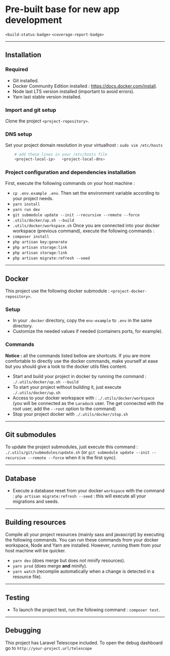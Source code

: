 <Todo : personalize readme>

# Pre-built base for new app development

`<build-status-badge>` `<coverage-report-badge>`

------------------------------------------------------------------------------------------------------------------------

## Installation

### Required
- Git installed.
- Docker Community Edition installed : https://docs.docker.com/install.
- Node last LTS version installed (important to avoid errors).
- Yarn last stable version installed.

### Import and git setup
Clone the project `<project-repository>`.

### DNS setup
Set your project domain resolution in your virtualhost : `sudo vim /etc/hosts`
```sh
    # add these lines in your /etc/hosts file
    <project-local-ip>   <project-local-dns>
```

### Project configuration and dependencies installation 
First, execute the following commands on your host machine :
- `cp .env.example .env`. Then set the environment variable according to your project needs.
- `yarn install`
- `yarn run dev`
- `git submodule update --init --recursive --remote --force`
- `.utils/docker/up.sh --build` 
- `.utils/docker/workspace.sh` 
Once you are connected into your docker workspace (previous command), execute the following commands :
- `composer install`
- `php artisan key:generate`
- `php artisan storage:link`
- `php artisan storage:link`
- `php artisan migrate:refresh --seed`

------------------------------------------------------------------------------------------------------------------------

## Docker
This project use the following docker submodule : `<project-docker-repository>`.

### Setup
- In your `.docker` directory, copy the `env-example` to `.env` in the same directory.
- Customize the needed values if needed (containers ports, for example).

### Commands
**Notice :** all the commands listed bellow are shortcuts. If you are more comfortable to directly use the docker commands, make yourself at ease but you should give a look to the docker utils files content.
- Start and build your project in docker by running the command : `./.utils/docker/up.sh --build`
- To start your project without building it, just execute `./.utils/docker/up.sh`
- Access to your docker workspace with : `./.utils/docker/workspace` (you will be connected as the `Laradock` user. The get connected with the root user, add the `--root` option to the command)
- Stop your project docker with `./.utils/docker/stop.sh`

------------------------------------------------------------------------------------------------------------------------

## Git submodules
To update the project submodules, just execute this command : `./.utils/git/submodules/update.sh` (or `git submodule update --init --recursive --remote --force` when it is the first sync).

------------------------------------------------------------------------------------------------------------------------

## Database
- Execute a database reset from your docker `workspace` with the command : `php artisan migrate:refresh --seed` : this will execute all your migrations and seeds.

------------------------------------------------------------------------------------------------------------------------

## Building resources
Compile all your project resources (mainly sass and javascript) by executing the following commands.
You can run these commands from your docker workspace, Node and Yarn are installed. However, running them from your host machine will be quicker.
- `yarn dev` (does merge but does not minify resources).
- `yarn prod` (does merge **and** minify).
- `yarn watch` (recompile automatically when a change is detected in a resource file).

------------------------------------------------------------------------------------------------------------------------

## Testing
- To launch the project test, run the following command : `composer test`.

------------------------------------------------------------------------------------------------------------------------

## Debugging

This project has Laravel Telescope included. To open the debug dashboard go to `http://your-project.url/telescope`
